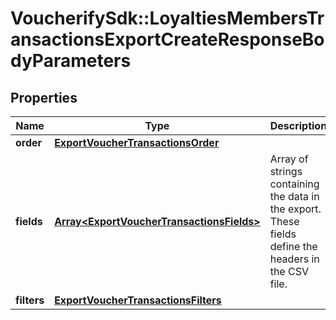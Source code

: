 # VoucherifySdk::LoyaltiesMembersTransactionsExportCreateResponseBodyParameters

## Properties

| Name | Type | Description | Notes |
| ---- | ---- | ----------- | ----- |
| **order** | [**ExportVoucherTransactionsOrder**](ExportVoucherTransactionsOrder.md) |  | [optional] |
| **fields** | [**Array&lt;ExportVoucherTransactionsFields&gt;**](ExportVoucherTransactionsFields.md) | Array of strings containing the data in the export. These fields define the headers in the CSV file. | [optional] |
| **filters** | [**ExportVoucherTransactionsFilters**](ExportVoucherTransactionsFilters.md) |  | [optional] |


